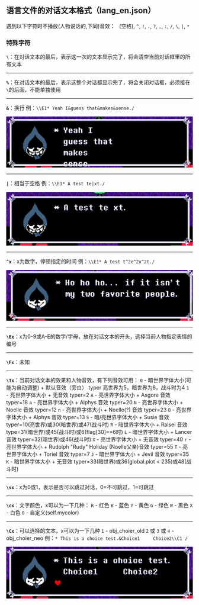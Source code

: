 ## 语言文件的对话文本格式（lang_en.json）

遇到以下字符时不播放(人物说话的,下同)音效：
` `(空格), `^`, `!`, `.`, `?`, `,`, `:`, `/`, `\`, `|`, `*`

### 特殊字符

**`\`**：在对话文本的最后，表示这一次的文本显示完了，将会清空当前对话框里的所有文本

---
**`%`**：在对话文本的最后，表示这整个对话都显示完了，将会关闭对话框，必须接在`\`的后面，不能单独使用

---
**`&`**：换行
例：`\\E1* Yeah I&guess that&makes&sense./`

![writer_enter_e](images\obj_writer\writer_enter_e.png)

---
**`|`**：相当于空格
例：`\\E1* A test te|xt./`

![writer_space_e](images\obj_writer\writer_space_e.png)

---
**`^x`**：x为数字，停顿指定的时间
例：`\\E1* A test t^2e^2x^2t./`

![writer_pause_e](images\obj_writer\writer_pause_e.gif)

---
**`\Ex`**：x为0-9或A-E的数字/字母，放在对话文本的开头，选择当前人物指定表情的编号

---
**`\Fx`**：未知

---
**`\Tx`**：当前对话文本的效果和人物音效，有下列音效可用：
`0` - 暗世界字体大小(可能为自动调整) + 默认音效（旁白） typer 亮世界为5，暗世界为6，战斗时为4
`1` - 亮世界字体大小 + 无音效 typer=2
`A` - 亮世界字体大小 + Asgore 音效 typer=18
`a` - 亮世界字体大小 + Alphys 音效 typer=20
`N` - 亮世界字体大小 + Noelle 音效 typer=12
`n` - 亮世界字体大小 + Noelle(?) 音效 typer=23
`B` - 亮世界字体大小 + Alphys 音效 typer=13
`S` - 暗/亮世界字体大小 + Susie 音效 typer=10(亮世界)或30(暗世界)或47(战斗时)
`R` - 暗世界字体大小 + Ralsei 音效 type=31(暗世界)或45(战斗时)或6(flag[30]==6时)
`L` - 暗世界字体大小 + Lancer 音效 typer=32(暗世界)或46(战斗时)
`X` - 亮世界字体大小 + 无音效 typer=40
`r` - 亮世界字体大小 + Rudolph "Rudy" Holiday (Noelle父亲)音效 typer=55
`T` - 亮世界字体大小 + Toriel 音效 typer=7
`J` - 暗世界字体大小 + Jevil 音效 typer=35
`K` - 暗世界字体大小 + 无音效 typer=33(暗世界)或36(global.plot < 235)或48(战斗时)

---
**`\sx`**：x为0或1，表示是否可以跳过对话，0=不可跳过，1=可跳过

---
**`\cx`**：文字颜色，x可以为一下几种：
`R` - 红色
`B` - 蓝色
`Y` - 黄色
`G` - 绿色
`W` - 黑色
`X` - 白色
`0` - 自定义(self.mycolor)

---
**`\Cx`**：可以选择的文本，x可以为一下几种
`1` - obj_choier_old
`2` 或 `3` 或 `4` - obj_choier_neo
例：`* This is a choice test.&Choice1     Choice2\\C1 /`

![writer_choice_e1](images\obj_writer\writer_choice_e1.png)